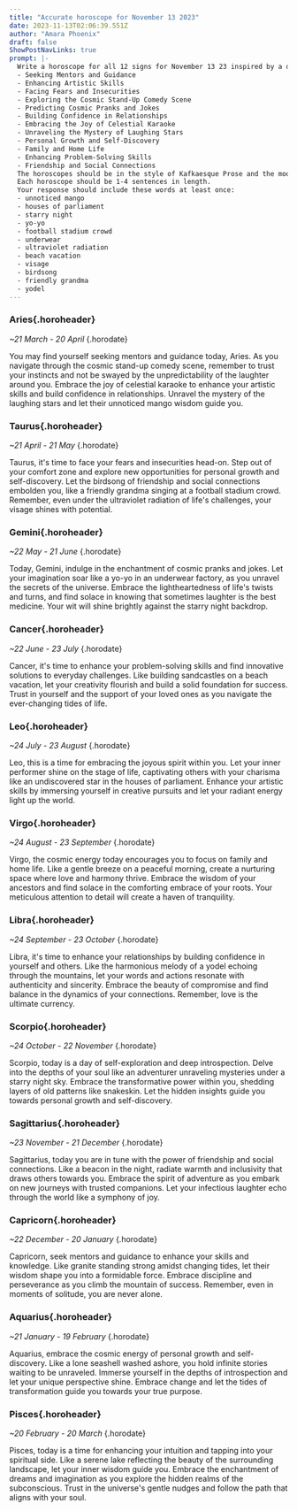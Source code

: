 ```yaml
---
title: "Accurate horoscope for November 13 2023"
date: 2023-11-13T02:06:39.551Z
author: "Amara Phoenix"
draft: false
ShowPostNavLinks: true
prompt: |-
  Write a horoscope for all 12 signs for November 13 23 inspired by a different focus for each. Ensure you do not include the focus in the response:
  - Seeking Mentors and Guidance
  - Enhancing Artistic Skills
  - Facing Fears and Insecurities
  - Exploring the Cosmic Stand-Up Comedy Scene
  - Predicting Cosmic Pranks and Jokes
  - Building Confidence in Relationships
  - Embracing the Joy of Celestial Karaoke
  - Unraveling the Mystery of Laughing Stars
  - Personal Growth and Self-Discovery
  - Family and Home Life
  - Enhancing Problem-Solving Skills
  - Friendship and Social Connections
  The horoscopes should be in the style of Kafkaesque Prose and the mood of attraction
  Each horoscope should be 1-4 sentences in length.
  Your response should include these words at least once:
  - unnoticed mango
  - houses of parliament
  - starry night
  - yo-yo
  - football stadium crowd
  - underwear
  - ultraviolet radiation
  - beach vacation
  - visage
  - birdsong
  - friendly grandma
  - yodel
---
```


### Aries{.horoheader}

*~21 March - 20 April*
{.horodate}

You may find yourself seeking mentors and guidance today, Aries. As you navigate through the cosmic stand-up comedy scene, remember to trust your instincts and not be swayed by the unpredictability of the laughter around you. Embrace the joy of celestial karaoke to enhance your artistic skills and build confidence in relationships. Unravel the mystery of the laughing stars and let their unnoticed mango wisdom guide you.


### Taurus{.horoheader}

*~21 April - 21 May*
{.horodate}

Taurus, it's time to face your fears and insecurities head-on. Step out of your comfort zone and explore new opportunities for personal growth and self-discovery. Let the birdsong of friendship and social connections embolden you, like a friendly grandma singing at a football stadium crowd. Remember, even under the ultraviolet radiation of life's challenges, your visage shines with potential.


### Gemini{.horoheader}

*~22 May - 21 June*
{.horodate}

Today, Gemini, indulge in the enchantment of cosmic pranks and jokes. Let your imagination soar like a yo-yo in an underwear factory, as you unravel the secrets of the universe. Embrace the lightheartedness of life's twists and turns, and find solace in knowing that sometimes laughter is the best medicine. Your wit will shine brightly against the starry night backdrop.


### Cancer{.horoheader}

*~22 June - 23 July*
{.horodate}

Cancer, it's time to enhance your problem-solving skills and find innovative solutions to everyday challenges. Like building sandcastles on a beach vacation, let your creativity flourish and build a solid foundation for success. Trust in yourself and the support of your loved ones as you navigate the ever-changing tides of life.


### Leo{.horoheader}

*~24 July - 23 August*
{.horodate}

Leo, this is a time for embracing the joyous spirit within you. Let your inner performer shine on the stage of life, captivating others with your charisma like an undiscovered star in the houses of parliament. Enhance your artistic skills by immersing yourself in creative pursuits and let your radiant energy light up the world.


### Virgo{.horoheader}

*~24 August - 23 September*
{.horodate}

Virgo, the cosmic energy today encourages you to focus on family and home life. Like a gentle breeze on a peaceful morning, create a nurturing space where love and harmony thrive. Embrace the wisdom of your ancestors and find solace in the comforting embrace of your roots. Your meticulous attention to detail will create a haven of tranquility.


### Libra{.horoheader}

*~24 September - 23 October*
{.horodate}

Libra, it's time to enhance your relationships by building confidence in yourself and others. Like the harmonious melody of a yodel echoing through the mountains, let your words and actions resonate with authenticity and sincerity. Embrace the beauty of compromise and find balance in the dynamics of your connections. Remember, love is the ultimate currency.


### Scorpio{.horoheader}

*~24 October - 22 November*
{.horodate}

Scorpio, today is a day of self-exploration and deep introspection. Delve into the depths of your soul like an adventurer unraveling mysteries under a starry night sky. Embrace the transformative power within you, shedding layers of old patterns like snakeskin. Let the hidden insights guide you towards personal growth and self-discovery.


### Sagittarius{.horoheader}

*~23 November - 21 December*
{.horodate}

Sagittarius, today you are in tune with the power of friendship and social connections. Like a beacon in the night, radiate warmth and inclusivity that draws others towards you. Embrace the spirit of adventure as you embark on new journeys with trusted companions. Let your infectious laughter echo through the world like a symphony of joy.


### Capricorn{.horoheader}

*~22 December - 20 January*
{.horodate}

Capricorn, seek mentors and guidance to enhance your skills and knowledge. Like granite standing strong amidst changing tides, let their wisdom shape you into a formidable force. Embrace discipline and perseverance as you climb the mountain of success. Remember, even in moments of solitude, you are never alone.


### Aquarius{.horoheader}

*~21 January - 19 February*
{.horodate}

Aquarius, embrace the cosmic energy of personal growth and self-discovery. Like a lone seashell washed ashore, you hold infinite stories waiting to be unraveled. Immerse yourself in the depths of introspection and let your unique perspective shine. Embrace change and let the tides of transformation guide you towards your true purpose.


### Pisces{.horoheader}

*~20 February - 20 March*
{.horodate}

Pisces, today is a time for enhancing your intuition and tapping into your spiritual side. Like a serene lake reflecting the beauty of the surrounding landscape, let your inner wisdom guide you. Embrace the enchantment of dreams and imagination as you explore the hidden realms of the subconscious. Trust in the universe's gentle nudges and follow the path that aligns with your soul.

